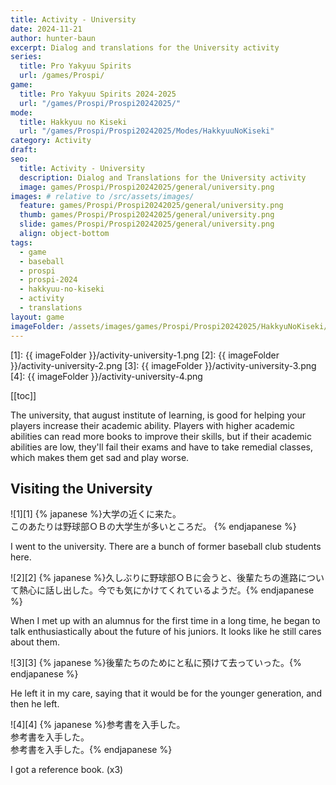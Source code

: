 ```yaml
---
title: Activity - University
date: 2024-11-21
author: hunter-baun
excerpt: Dialog and translations for the University activity
series:
  title: Pro Yakyuu Spirits
  url: /games/Prospi/
game: 
  title: Pro Yakyuu Spirits 2024-2025
  url: "/games/Prospi/Prospi20242025/"
mode: 
  title: Hakkyuu no Kiseki
  url: "/games/Prospi/Prospi20242025/Modes/HakkyuuNoKiseki"
category: Activity
draft: 
seo:
  title: Activity - University
  description: Dialog and Translations for the University activity
  image: games/Prospi/Prospi20242025/general/university.png
images: # relative to /src/assets/images/
  feature: games/Prospi/Prospi20242025/general/university.png
  thumb: games/Prospi/Prospi20242025/general/university.png
  slide: games/Prospi/Prospi20242025/general/university.png
  align: object-bottom
tags:
  - game
  - baseball
  - prospi
  - prospi-2024
  - hakkyuu-no-kiseki
  - activity
  - translations
layout: game
imageFolder: /assets/images/games/Prospi/Prospi20242025/HakkyuNoKiseki/Activities/University
---
```

[1]: {{ imageFolder }}/activity-university-1.png
[2]: {{ imageFolder }}/activity-university-2.png
[3]: {{ imageFolder }}/activity-university-3.png
[4]: {{ imageFolder }}/activity-university-4.png

[[toc]]

<article class="prose max-w-xl lg:max-w-4xl lg:prose-lg">

The university, that august institute of learning, is good for helping your players increase their academic ability. Players with higher academic abilities can read more books to improve their skills, but if their academic abilities are low, they'll fail their exams and have to take remedial classes, which makes them get sad and play worse.

## Visiting the University
![1][1]
{% japanese %}大学の近くに来た。<br />
このあたりは野球部ＯＢの大学生が多いところだ。
{% endjapanese %}

I went to the university. There are a bunch of former baseball club students here.

![2][2]
{% japanese %}久しぶりに野球部ＯＢに会うと、後輩たちの進路について熱心に話し出した。今でも気にかけてくれているようだ。{% endjapanese %}

When I met up with an alumnus for the first time in a long time, he began to talk enthusiastically about the future of his juniors. It looks like he still cares about them.

![3][3]
{% japanese %}後輩たちのためにと私に預けて去っていった。{% endjapanese %}

He left it in my care, saying that it would be for the younger generation, and then he left.

![4][4]
{% japanese %}参考書を入手した。<br />
参考書を入手した。<br />
参考書を入手した。{% endjapanese %}

I got a reference book. (x3)

</article>
